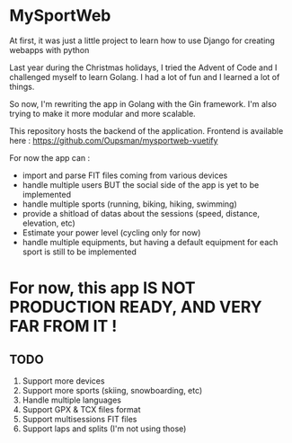 # MySportWeb

At first, it was just a little project to learn how to use Django for creating webapps with python

Last year during the Christmas holidays, I tried the Advent of Code and I challenged myself to learn Golang. I had a lot of fun and I learned a lot of things. 

So now, I'm rewriting the app in Golang with the Gin framework. I'm also trying to make it more modular and more scalable.

This repository hosts the backend of the application. Frontend is available here : https://github.com/Oupsman/mysportweb-vuetify

For now the app can :

* import and parse FIT files coming from various devices
* handle multiple users BUT the social side of the app is yet to be implemented
* handle multiple sports (running, biking, hiking, swimming)
* provide a shitload of datas about the sessions (speed, distance, elevation, etc)
* Estimate your power level (cycling only for now)
* handle multiple equipments, but having a default equipment for each sport is still to be implemented

# For now, this app IS NOT PRODUCTION READY, AND VERY FAR FROM IT !

## TODO

1. Support more devices 
2. Support more sports (skiing, snowboarding, etc)
3. Handle multiple languages
4. Support GPX & TCX files format 
5. Support multisessions FIT files 
6. Support laps and splits (I'm not using those)
